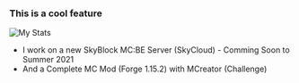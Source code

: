 ### This is a cool feature

![My Stats](https://github-readme-stats.vercel.app/api?username=UnknowG&show_icons=true&count_private=true&hide_title=true)
- I work on a new SkyBlock MC:BE Server (SkyCloud) - Comming Soon to Summer 2021
- And a Complete MC Mod (Forge 1.15.2) with MCreator (Challenge)
